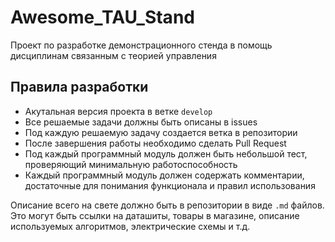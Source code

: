 # Awesome_TAU_Stand

Проект по разработке демонстрационного стенда в помощь дисциплинам связанным с теорией управления

## Правила разработки

- Акутальная версия проекта в ветке `develop`
- Все решаемые задачи должны быть описаны в issues
- Под каждую решаемую задачу создается ветка в репозитории
- После завершения работы необходимо сделать Pull Request
- Под каждый программный модуль должен быть небольшой тест, проверяющий минимальную работоспособность
- Каждый программный модуль должен содержать комментарии, достаточные для понимания функционала и правил использования

Описание всего на свете должно быть в репозитории в виде `.md` файлов. Это могут быть ссылки на даташиты, товары в магазине, описание используемых алгоритмов, электрические схемы и т.д.
